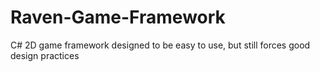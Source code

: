 # Raven-Game-Framework
C# 2D game framework designed to be easy to use, but still forces good design practices
